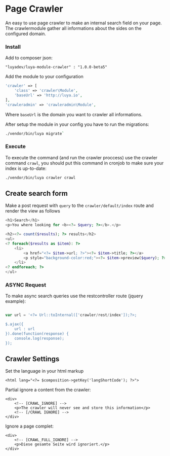 Page Crawler
==============

An easy to use page crawler to make an internal search field on your page. The crawlermodule gather all informations about the sides on the configured domain.

### Install

Add to composer json:

```
"luyadev/luya-module-crawler" : "1.0.0-beta5"
```

Add the module to your configuration

```php
'crawler' => [
    'class' => 'crawler\Module',
    'baseUrl' => 'http://luya.io',
],
'crawleradmin' => 'crawleradmin\Module',
```

Where `baseUrl` is the domain you want to crawler all informations.

After setup the module in your config you have to run the migrations:

```sh
./vendor/bin/luya migrate`
```

### Execute

To execute the command (and run the crawler proccess) use the crawler command `crawl`, you should put this command in cronjob to make sure your index is up-to-date:

```sh
./vendor/bin/luya crawler crawl
```

Create search form
------------------

Make a post request with `query` to the `crawler/default/index` route and render the view as follows

```php
<h1>Search</h1>
<p>You where looking for <b><?= $query; ?></b>.</p>

<h2><?= count($results); ?> results</h2>
<ul>
<? foreach($results as $item): ?>
    <li>
    	<a href="<?= $item->url; ?>"><?= $item->title; ?></a>
        <p style="background-color:red;"><?= $item->preview($query); ?></p>
    </li>
<? endforeach; ?>
</ul>
```


### ASYNC Request

To make async search queries use the restcontroller route (jquery example):


```php

var url = '<?= Url::toInternal(['crawler/rest/index']);?>;

$.ajax({
	url : url 
}).done(function(response) {
	console.log(response);
});
```

Crawler Settings
------------------

Set the language in your html markup

```
<html lang="<?= $composition->getKey('langShortCode'); ?>">
```

Partial ignore a content from the crawler:

```
<div>
	<!-- [CRAWL_IGNORE] -->
	<p>The crawler will never see and store this information</p>
	<!-- [/CRAWL IGNORE] -->
</div>
```

Ignore a page complet:

```
<div>
	<!-- [CRAWL_FULL_IGNORE] --> 
	<p>Diese gesamte Seite wird ignoriert.</p>
</div>
